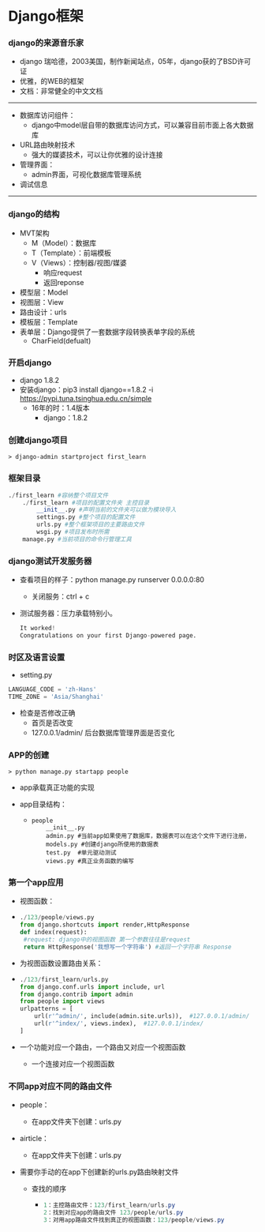 # Django框架

### django的来源音乐家
 
* django 瑞哈德，2003美国，制作新闻站点，05年，django获的了BSD许可证
* 优雅，的WEB的框架
* 文档：非常健全的中文文档
 
---------
 
* 数据库访问组件：
  * django中model层自带的数据库访问方式，可以兼容目前市面上各大数据库
* URL路由映射技术
  * 强大的媒婆技术，可以让你优雅的设计连接
* 管理界面：
  * admin界面，可视化数据库管理系统
* 调试信息
 
----------
 
### django的结构
 
* MVT架构
  * M（Model）：数据库
  * T（Template）：前端模板
  * V（Views）：控制器/视图/媒婆
    * 响应request
    * 返回reponse
* 模型层：Model
* 视图层：View
* 路由设计：urls
* 模板层：Template
* 表单层：Django提供了一套数据字段转换表单字段的系统
  * CharField(defualt)
 
### 开启django
 
* django 1.8.2 
* 安装django：pip3 install django==1.8.2 -i https://pypi.tuna.tsinghua.edu.cn/simple
  * 16年的时：1.4版本
    * django：1.8.2
 
### 创建django项目
 
    > django-admin startproject first_learn
 
### 框架目录
 
```python
./first_learn #容纳整个项目文件
    ./first_learn #项目的配置文件夹 主控目录
        __init__.py #声明当前的文件夹可以做为模块导入
        settings.py #整个项目的配置文件
        urls.py #整个框架项目的主要路由文件
        wsgi.py #项目发布时所需
    manage.py #当前项目的命令行管理工具
```
 
### django测试开发服务器
 
* 查看项目的样子：python manage.py runserver 0.0.0.0:80
 
  * 关闭服务：ctrl + c
 
* 测试服务器：压力承载特别小。
 
  ```python
  It worked!
  Congratulations on your first Django-powered page.
  ```
 
###  时区及语言设置
 
* setting.py
 
```python
LANGUAGE_CODE = 'zh-Hans'
TIME_ZONE = 'Asia/Shanghai'
```
 
* 检查是否修改正确
  * 首页是否改变
  * 127.0.0.1/admin/ 后台数据库管理界面是否变化
 
### APP的创建
 
    > python manage.py startapp people
 
* app承载真正功能的实现
 
* app目录结构：
 
  * ```
    people
        __init__.py
        admin.py #当前app如果使用了数据库，数据表可以在这个文件下进行注册，
        models.py #创建django所使用的数据表
        test.py  #单元驱动测试
        views.py #真正业务函数的编写
    ```
 
### 第一个app应用
 
 * 视图函数：
 
 * ```python
   ./123/people/views.py
   from django.shortcuts import render,HttpResponse
   def index(request):
    #request: django中的视图函数 第一个参数往往是request
    return HttpResponse('我想写一个字符串') #返回一个字符串 Response
   ```
 
 * 为视图函数设置路由关系：
 
 * ```python
   ./123/first_learn/urls.py
   from django.conf.urls import include, url
   from django.contrib import admin
   from people import views
   urlpatterns = [
       url(r'^admin/', include(admin.site.urls)),  #127.0.0.1/admin/
       url(r'^index/', views.index),  #127.0.0.1/index/
   ]
   ```
 
 * 一个功能对应一个路由，一个路由又对应一个视图函数
 
    * 一个连接对应一个视图函数
 
### 不同app对应不同的路由文件
 
* people：
  * 在app文件夹下创建：urls.py
 
* airticle：
  * 在app文件夹下创建：urls.py
 
* 需要你手动的在app下创建新的urls.py路由映射文件
 
  * 查找的顺序
 
    * ```powershell
      1：主控路由文件：123/first_learn/urls.py
      2：找到对应app的路由文件 123/people/urls.py
      3：对用app路由文件找到真正的视图函数：123/people/views.py
      ```